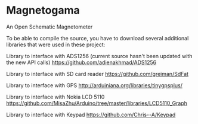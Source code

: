 # Magnetogama
An Open Schematic Magnetometer

To be able to compile the source, you have to download several additional libraries that were used in these project:

Library to interface with ADS1256 (current source hasn't been updated with the new API calls)
https://github.com/adienakhmad/ADS1256

Library to interface with SD card reader
https://github.com/greiman/SdFat

Library to interface with GPS
http://arduiniana.org/libraries/tinygpsplus/

Library to interface with Nokia LCD 5110
https://github.com/MisaZhu/Arduino/tree/master/libraries/LCD5110_Graph

Library to interface with Keypad
https://github.com/Chris--A/Keypad
